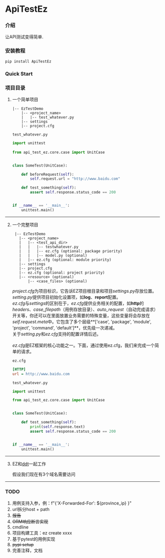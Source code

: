 # ApiTestEz

### 介绍
让API测试变得简单.


### 安装教程

    pip install ApiTestEz

### Quick Start

### 项目目录 
   1. 一个简单项目

          |-- EzTestDemo
              |-- <project_name>
              |   |-- test_whatever.py
              |-- settings
              |-- project.cfg

        `test_whatever.py`

      ```python
      import unittest
   
      from api_test_ez.core.case import UnitCase
      
      
      class SomeTest(UnitCase):
      
          def beforeRequest(self):
              self.request.url = "http://www.baidu.com"
      
          def test_something(self):
              assert self.response.status_code == 200
      
      
      if __name__ == '__main__':
          unittest.main()

      ```
---
   2. 一个完整项目

           |-- EzTestDemo
             |-- <project_name>
             |   |-- <test_api_dir>
             |   |   |-- testwhatever.py
             |   |   |-- ez.cfg (optional: package priority)
             |   |   |-- model.py (optional)
             |   |-- ez.cfg (optional: module priority)
             |-- settings
             |-- project.cfg
             |-- ez.cfg (optional: project priority)
             |-- <resource> (optional)
                 |-- <case_files> (optional)

        *project.cfg*为项目标识，它告诉EZ项目根目录和项目*settings.py*存放位置。<br>
        *setting.py*提供项目初始化设置项，如**log**、**report**配置。<br>
        *ez.cfg*与*settings*的区别在于，*ez.cfg*提供业务相关的配置，如**http**的*headers*、*case_filepath*（用例存放目录）、*auto_request*（自动完成请求）开关等，你还可以在里面放置业务需要的特殊变量，这些变量将会存放在*self.request.meta*中。它包含了多个层级**['case', 'package', 'module', 'project', 'command', 'default']**，优先级一次递减。<br>
        关于*setting.py*和*ez.cfg*支持的配置详情后述。<br>
        <br>
        *ez.cfg*是EZ框架的核心功能之一。下面，通过使用ez.cfg，我们来完成一个简单的请求。<br>

        `ez.cfg`

        ```ini
       [HTTP] 
       url = http://www.baidu.com
        ```
        
        `test_whatever.py`
        
        ```python
        import unittest

        from api_test_ez.core.case import UnitCase


        class SomeTest(UnitCase):

            def test_something(self):
                print(self.response.text)
                assert self.response.status_code == 200


        if __name__ == '__main__':
            unittest.main()
         ```
---
   3. EZ和[ddt](https://github.com/datadriventests/ddt)一起工作

      假设我们现在有3个域名需要访问
      
      
---
### TODO
1.  用例支持入参，例：f"{'X-Forwarded-For': ${province_ip} }"
2.  url拆分host + path
3.  ~~报告~~
4.  ~~ORM响应断言实现~~
5.  cmdline
6.  项目构建工具：ez create xxxx
7.  基于pytest的用例实现
8.  ~~pypi setup~~
9. 完善注释，文档